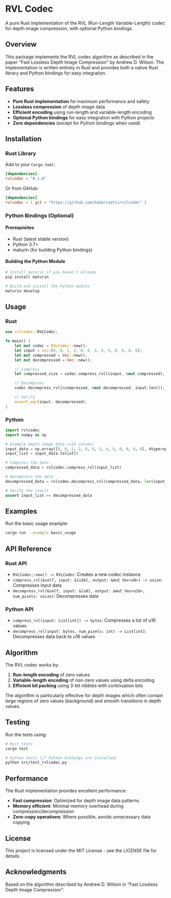 # RVL Codec

A pure Rust implementation of the RVL (Run-Length Variable-Length) codec for depth image compression, with optional Python bindings.

## Overview

This package implements the RVL codec algorithm as described in the paper "Fast Lossless Depth Image Compression" by Andrew D. Wilson. The implementation is written entirely in Rust and provides both a native Rust library and Python bindings for easy integration.

## Features

- **Pure Rust implementation** for maximum performance and safety
- **Lossless compression** of depth image data
- **Efficient encoding** using run-length and variable-length encoding
- **Optional Python bindings** for easy integration with Python projects
- **Zero dependencies** (except for Python bindings when used)

## Installation

### Rust Library

Add to your `Cargo.toml`:

```toml
[dependencies]
rvlcodec = "0.1.0"
```

Or from GitHub:

```toml
[dependencies]
rvlcodec = { git = "https://github.com/kedarisetti/rvlcodec" }
```

### Python Bindings (Optional)

#### Prerequisites

- Rust (latest stable version)
- Python 3.7+
- maturin (for building Python bindings)

#### Building the Python Module

```bash
# Install maturin if you haven't already
pip install maturin

# Build and install the Python module
maturin develop
```

## Usage

### Rust

```rust
use rvlcodec::RVLCodec;

fn main() {
    let mut codec = RVLCodec::new();
    let input = vec![0, 0, 1, 2, 0, 0, 3, 4, 5, 0, 0, 0, 6];
    let mut compressed = Vec::new();
    let mut decompressed = Vec::new();

    // Compress
    let compressed_size = codec.compress_rvl(&input, &mut compressed);

    // Decompress
    codec.decompress_rvl(&compressed, &mut decompressed, input.len());

    // Verify
    assert_eq!(input, decompressed);
}
```

### Python

```python
import rvlcodec
import numpy as np

# Example depth image data (u16 values)
input_data = np.array([0, 0, 1, 2, 0, 0, 3, 4, 5, 0, 0, 0, 6], dtype=np.uint16)
input_list = input_data.tolist()

# Compress the data
compressed_data = rvlcodec.compress_rvl(input_list)

# Decompress the data
decompressed_data = rvlcodec.decompress_rvl(compressed_data, len(input_list))

# Verify the result
assert input_list == decompressed_data
```

## Examples

Run the basic usage example:

```bash
cargo run --example basic_usage
```

## API Reference

### Rust API

- `RVLCodec::new() -> RVLCodec`: Creates a new codec instance
- `compress_rvl(&self, input: &[u16], output: &mut Vec<u8>) -> usize`: Compresses input data
- `decompress_rvl(&self, input: &[u8], output: &mut Vec<u16>, num_pixels: usize)`: Decompresses data

### Python API

- `compress_rvl(input: List[int]) -> bytes`: Compresses a list of u16 values
- `decompress_rvl(input: bytes, num_pixels: int) -> List[int]`: Decompresses data back to u16 values

## Algorithm

The RVL codec works by:

1. **Run-length encoding** of zero values
2. **Variable-length encoding** of non-zero values using delta encoding
3. **Efficient bit packing** using 3-bit nibbles with continuation bits

The algorithm is particularly effective for depth images which often contain large regions of zero values (background) and smooth transitions in depth values.

## Testing

Run the tests using:

```bash
# Rust tests
cargo test

# Python tests (if Python bindings are installed)
python src/test_rvlcodec.py
```

## Performance

The Rust implementation provides excellent performance:

- **Fast compression**: Optimized for depth image data patterns
- **Memory efficient**: Minimal memory overhead during compression/decompression
- **Zero-copy operations**: Where possible, avoids unnecessary data copying

## License

This project is licensed under the MIT License - see the LICENSE file for details.

## Acknowledgments

Based on the algorithm described by Andrew D. Wilson in "Fast Lossless Depth Image Compression". 